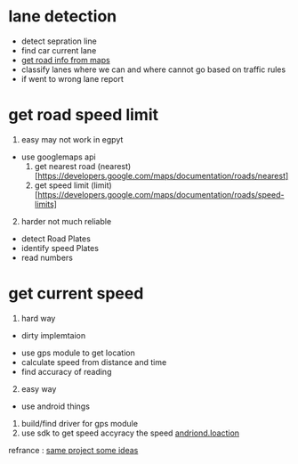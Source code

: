 # lane detection
  - detect sepration line
  - find car current lane
  - [get road info from maps](#get-road-speed-limit)
  - classify lanes where we can and where cannot go based on traffic rules
  - if went to wrong lane report


# get road speed limit 
1. easy may not work in egpyt
  - use googlemaps api
    1. get nearest road (nearest)[https://developers.google.com/maps/documentation/roads/nearest]
    2. get speed limit (limit)[https://developers.google.com/maps/documentation/roads/speed-limits]

2. harder not  much reliable
  - detect Road Plates
  - identify speed Plates
  - read numbers
    
# get current speed 
1. hard way
* dirty implemtaion 
- use gps module to get location
- calculate speed from distance and time 
- find accuracy of reading

2. easy way
- use android things 
1. build/find driver for gps module
2. use sdk to get speed accyracy the speed [andriond.loaction](https://developer.android.com/reference/android/location/Location.html#getSpeed())






refrance :
[same project some ideas](https://www.raspberrypi.org/forums/viewtopic.php?t=212407)
